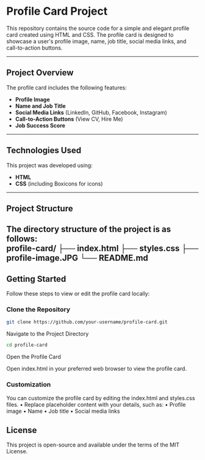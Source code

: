# Profile Card Project  

This repository contains the source code for a simple and elegant profile card created using HTML and CSS. The profile card is designed to showcase a user's profile image, name, job title, social media links, and call-to-action buttons.

---

## Project Overview  

The profile card includes the following features:  
- **Profile Image**  
- **Name and Job Title**  
- **Social Media Links** (LinkedIn, GitHub, Facebook, Instagram)  
- **Call-to-Action Buttons** (View CV, Hire Me)  
- **Job Success Score**

---

## Technologies Used  

This project was developed using:  
- **HTML**  
- **CSS** (including Boxicons for icons)  

---

## Project Structure  

The directory structure of the project is as follows:  
profile-card/
├── index.html
├── styles.css
├── profile-image.JPG
└── README.md
---

## Getting Started  

Follow these steps to view or edit the profile card locally:  

### Clone the Repository  
```bash
git clone https://github.com/your-username/profile-card.git
```
Navigate to the Project Directory
```bash
cd profile-card
```
Open the Profile Card

Open index.html in your preferred web browser to view the profile card.

### Customization

You can customize the profile card by editing the index.html and styles.css files.
	•	Replace placeholder content with your details, such as:
	•	Profile image
	•	Name
	•	Job title
	•	Social media links

## License

This project is open-source and available under the terms of the MIT License.